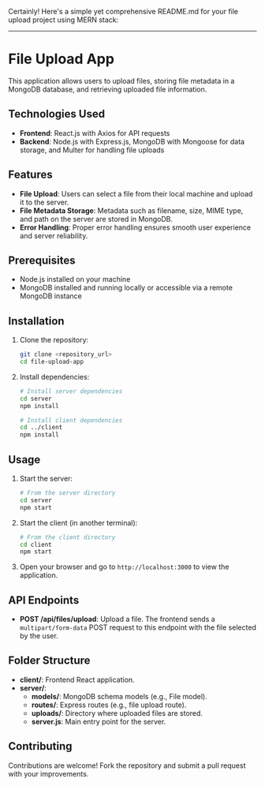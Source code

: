 Certainly! Here's a simple yet comprehensive README.md for your file upload project using MERN stack:

---

# File Upload App

This application allows users to upload files, storing file metadata in a MongoDB database, and retrieving uploaded file information.

## Technologies Used

- **Frontend**: React.js with Axios for API requests
- **Backend**: Node.js with Express.js, MongoDB with Mongoose for data storage, and Multer for handling file uploads

## Features

- **File Upload**: Users can select a file from their local machine and upload it to the server.
- **File Metadata Storage**: Metadata such as filename, size, MIME type, and path on the server are stored in MongoDB.
- **Error Handling**: Proper error handling ensures smooth user experience and server reliability.

## Prerequisites

- Node.js installed on your machine
- MongoDB installed and running locally or accessible via a remote MongoDB instance

## Installation

1. Clone the repository:

   ```bash
   git clone <repository_url>
   cd file-upload-app
   ```

2. Install dependencies:

   ```bash
   # Install server dependencies
   cd server
   npm install

   # Install client dependencies
   cd ../client
   npm install
   ```

## Usage

1. Start the server:

   ```bash
   # From the server directory
   cd server
   npm start
   ```

2. Start the client (in another terminal):

   ```bash
   # From the client directory
   cd client
   npm start
   ```

3. Open your browser and go to `http://localhost:3000` to view the application.

## API Endpoints

- **POST /api/files/upload**: Upload a file. The frontend sends a `multipart/form-data` POST request to this endpoint with the file selected by the user.

## Folder Structure

- **client/**: Frontend React application.
- **server/**:
  - **models/**: MongoDB schema models (e.g., File model).
  - **routes/**: Express routes (e.g., file upload route).
  - **uploads/**: Directory where uploaded files are stored.
  - **server.js**: Main entry point for the server.

## Contributing

Contributions are welcome! Fork the repository and submit a pull request with your improvements.
